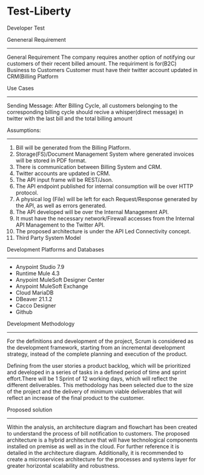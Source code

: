 # Test-Liberty
Developer Test

Geneneral Requirement
________________________________

General Requirement
The company requires another option of notifying our customers of their recent billed amount.
The requiriment is for(B2C) Business to Customers
Customer must have their twitter account updated in CRM(Billing Platform

Use Cases
_________________________________
Sending Message: After Billing Cycle, all customers belonging to the corresponding billing cycle should recive a whisper(direct message) in twitter with the last bill and the total billing amount


Assumptions:
_________________________________ 

1. Bill will be generated from the Billing Platform.
2. Storage(FS)/Document Management System where generated invoices will be stored in PDF format.
3. There is communication between Billing System and CRM.
4. Twitter accounts are updated in CRM.
5. The API input frame will be REST/Json.
6. The API endpoint published for internal consumption will be over HTTP protocol.
7. A physical log (File) will be left for each Request/Response generated by the API, as well as errors generated.
8. The API developed will be over the Internal Management API.
9. It must have the necessary network/Firewall accesses from the Internal API Management to the Twitter API.
10. The proposed architecture is under the API Led Connectivity concept.
11. Third Party System Model

Development Platforms and Databases
____________________________________
- Anypoint Studio 7.9
- Runtime Mule 4.3
- Anypoint MuleSoft Designer Center
- Anypoint MuleSoft Exchange
- Cloud MariaDB
- DBeaver 21.1.2
- Cacco Designer
- Github

Development Methodology
___________________________________
For the definitions and development of the project, Scrum is considered as the development framework, starting from an incremental development strategy, instead of the complete planning and execution of the product.

Defining from the user stories a product backlog, which will be prioritized and developed in a series of tasks in a defined period of time and sprint effort.There will be 1 Sprint of 12 working days, which will reflect the different deliverables.  This methodology has been selected due to the size of the project and the delivery of minimum viable deliverables that will reflect an increase of the final product to the customer.

Proposed solution
____________________________________
Within the analysis, an architecture diagram and flowchart has been created to understand the process of bill notification to customers.
The proposed architecture is a hybrid architecture that will have technological components installed on premise as well as in the cloud. For further reference it is detailed in the architecture diagram.
Additionally, it is recommended to create a microservices architecture for the processes and systems layer for greater horizontal scalability and robustness.
